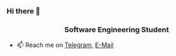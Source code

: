 ### Hi there 👋

<!--
**millleva/millleva** is a ✨ _special_ ✨ repository because its `README.md` (this file) appears on your GitHub profile.

Here are some ideas to get you started:

- 🔭 I’m currently working on ...
- 🌱 I’m currently learning ...
- 👯 I’m looking to collaborate on ...
- 🤔 I’m looking for help with ...
- 💬 Ask me about ...
- 📫 How to reach me: ...
- 😄 Pronouns: ...
- ⚡ Fun fact: ...
-->

<h3 align="center">Software Engineering Student</h3>

- 📫 Reach me on [Telegram](https://t.me/milllennium), [E-Mail](mailto:kochevamilenazp@gmail.com)
